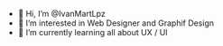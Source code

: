 - 👋 Hi, I’m @IvanMartLpz
- 👀 I’m interested in Web Designer and Graphif Design
- 🌱 I’m currently learning all about UX / UI


<!---
IvanMartLpz/IvanMartLpz is a ✨ special ✨ repository because its `README.md` (this file) appears on your GitHub profile.
You can click the Preview link to take a look at your changes.
--->
